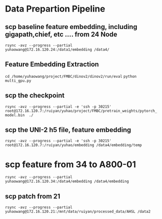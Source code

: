 # Data Prepartion Pipeline
## scp baseline feature embedding, including gigapath,chief, etc .... from 24 Node
```rsync -avz --progress --partial yuhaowang@172.16.120.24:/data1/embedding /data4/```
## Feature Embedding Extraction
```cd /home/yuhaowang/project/FMBC/dinov2/dinov2/run/eval```
```python multi_gpu.py```

## scp the checkpoint 
```rsync -avz --progress --partial -e 'ssh -p 30215' root@172.16.120.7:/ruiyan/yuhao/project/FMBC/pretrain_weights/pytorch_model.bin  ./``` 


## scp the UNI-2 h5 file, feature embedding
```rsync -avz --progress --partial -e 'ssh -p 30215' root@172.16.120.7:/ruiyan/yuhao/embedding /data4/embedding/temp ```


# scp feature from 34 to A800-01

```rsync -avz --progress --partial yuhaowang@172.16.120.34:/data4/embedding /data4/embedding```


## scp patch from 21
```rsync -avz --progress --partial yuhaowang@172.16.120.21:/mnt/data/ruiyan/processed_data/AHSL /data2```